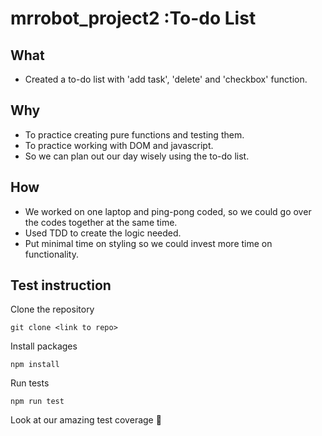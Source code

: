 # mrrobot_project2 :To-do List

## What
- Created a to-do list with 'add task', 'delete' and 'checkbox' function.

## Why
- To practice creating pure functions and testing them.
- To practice working with DOM and javascript.
- So we can plan out our day wisely using the to-do list.

## How
- We worked on one laptop and ping-pong coded, so we could go over the codes together at the same time.
- Used TDD to create the logic needed.
- Put minimal time on styling so we could invest more time on functionality.

## Test instruction

Clone the repository
```
git clone <link to repo>
```
Install packages
```
npm install
```
Run tests
```
npm run test
```
Look at our amazing test coverage :100:

